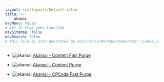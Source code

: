 ```yaml
---
layout: src/layouts/Default.astro
title: >-
    akamai
navMenu: false
# Set to true when launched
navSitemap: false
navSearch: false
# This file is auto-generated by docs/tools/MarkdownGenerator (index.js)
---
```


<ul>

<li>

![akamai](https://i.octopus.com/library/step-templates/akamai.png) [Akamai - Content Fast Purge](/integrations/akamai/akamai-content-fast-purge)

</li>
        
<li>

![akamai](https://i.octopus.com/library/step-templates/akamai.png) [Akamai - Content Purge](/integrations/akamai/akamai-content-purge)

</li>
        
<li>

![akamai](https://i.octopus.com/library/step-templates/akamai.png) [Akamai - CPCode Fast Purge](/integrations/akamai/akamai-cpcode-fast-purge)

</li>
        
</ul>

